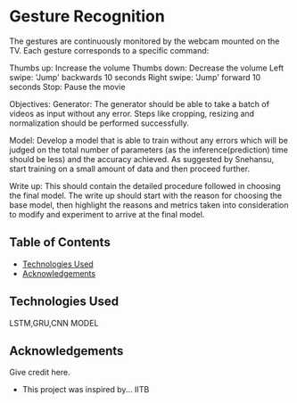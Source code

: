# Gesture Recognition
>
The gestures are continuously monitored by the webcam mounted on the TV. Each gesture corresponds to a specific command:

Thumbs up: Increase the volume
Thumbs down: Decrease the volume
Left swipe: 'Jump' backwards 10 seconds
Right swipe: 'Jump' forward 10 seconds
Stop: Pause the movie

Objectives:
Generator:
The generator should be able to take a batch of videos as input without any error. Steps like cropping, resizing and normalization should be performed successfully.

Model:
Develop a model that is able to train without any errors which will be judged on the total number of parameters (as the inference(prediction) time should be less) and the accuracy achieved. As suggested by Snehansu, start training on a small amount of data and then proceed further.

Write up:
This should contain the detailed procedure followed in choosing the final model. The write up should start with the reason for choosing the base model, then highlight the reasons and metrics taken into consideration to modify and experiment to arrive at the final model.


## Table of Contents

* [Technologies Used](#technologies-used)
* [Acknowledgements](#acknowledgements)

<!-- You can include any other section that is pertinent to your problem -->



<!-- You don't have to answer all the questions - just the ones relevant to your project. -->


<!-- You don't have to answer all the questions - just the ones relevant to your project. -->


## Technologies Used
LSTM,GRU,CNN MODEL
<!-- As the libraries versions keep on changing, it is recommended to mention the version of library used in this project -->

## Acknowledgements
Give credit here.
- This project was inspired by...
IITB




<!-- Optional -->
<!-- ## License -->
<!-- This project is open source and available under the [... License](). -->

<!-- You don't have to include all sections - just the one's relevant to your project -->
